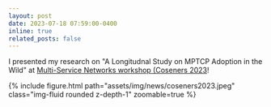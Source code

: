 ```yaml
---
layout: post
date: 2023-07-18 07:59:00-0400
inline: true
related_posts: false
---
```


I presented my research on "A Longitudnal Study on MPTCP Adoption in the Wild" at [Multi-Service Networks workshop (Coseners 2023](https://coseners.net/history/previous/coseners-2023/)! 

<div class="col-md-6 mt-3 mt-md-0">
    {% include figure.html path="assets/img/news/coseners2023.jpeg" class="img-fluid rounded z-depth-1" zoomable=true %}
</div>